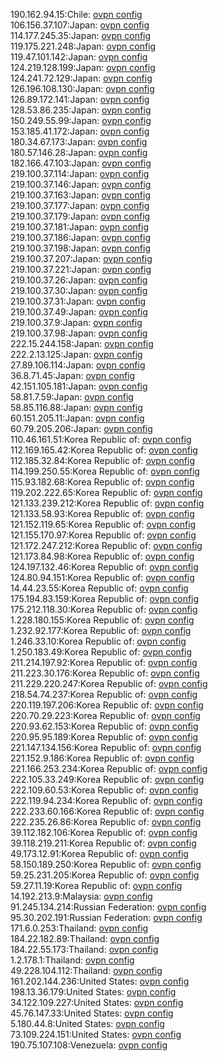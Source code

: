 190.162.94.15:Chile: [ovpn config](vpn/190_162_94_15.ovpn)  
106.156.37.107:Japan: [ovpn config](vpn/106_156_37_107.ovpn)  
114.177.245.35:Japan: [ovpn config](vpn/114_177_245_35.ovpn)  
119.175.221.248:Japan: [ovpn config](vpn/119_175_221_248.ovpn)  
119.47.101.142:Japan: [ovpn config](vpn/119_47_101_142.ovpn)  
124.219.128.199:Japan: [ovpn config](vpn/124_219_128_199.ovpn)  
124.241.72.129:Japan: [ovpn config](vpn/124_241_72_129.ovpn)  
126.196.108.130:Japan: [ovpn config](vpn/126_196_108_130.ovpn)  
126.89.172.141:Japan: [ovpn config](vpn/126_89_172_141.ovpn)  
128.53.86.235:Japan: [ovpn config](vpn/128_53_86_235.ovpn)  
150.249.55.99:Japan: [ovpn config](vpn/150_249_55_99.ovpn)  
153.185.41.172:Japan: [ovpn config](vpn/153_185_41_172.ovpn)  
180.34.67.173:Japan: [ovpn config](vpn/180_34_67_173.ovpn)  
180.57.146.28:Japan: [ovpn config](vpn/180_57_146_28.ovpn)  
182.166.47.103:Japan: [ovpn config](vpn/182_166_47_103.ovpn)  
219.100.37.114:Japan: [ovpn config](vpn/219_100_37_114.ovpn)  
219.100.37.146:Japan: [ovpn config](vpn/219_100_37_146.ovpn)  
219.100.37.163:Japan: [ovpn config](vpn/219_100_37_163.ovpn)  
219.100.37.177:Japan: [ovpn config](vpn/219_100_37_177.ovpn)  
219.100.37.179:Japan: [ovpn config](vpn/219_100_37_179.ovpn)  
219.100.37.181:Japan: [ovpn config](vpn/219_100_37_181.ovpn)  
219.100.37.186:Japan: [ovpn config](vpn/219_100_37_186.ovpn)  
219.100.37.198:Japan: [ovpn config](vpn/219_100_37_198.ovpn)  
219.100.37.207:Japan: [ovpn config](vpn/219_100_37_207.ovpn)  
219.100.37.221:Japan: [ovpn config](vpn/219_100_37_221.ovpn)  
219.100.37.26:Japan: [ovpn config](vpn/219_100_37_26.ovpn)  
219.100.37.30:Japan: [ovpn config](vpn/219_100_37_30.ovpn)  
219.100.37.31:Japan: [ovpn config](vpn/219_100_37_31.ovpn)  
219.100.37.49:Japan: [ovpn config](vpn/219_100_37_49.ovpn)  
219.100.37.9:Japan: [ovpn config](vpn/219_100_37_9.ovpn)  
219.100.37.98:Japan: [ovpn config](vpn/219_100_37_98.ovpn)  
222.15.244.158:Japan: [ovpn config](vpn/222_15_244_158.ovpn)  
222.2.13.125:Japan: [ovpn config](vpn/222_2_13_125.ovpn)  
27.89.106.114:Japan: [ovpn config](vpn/27_89_106_114.ovpn)  
36.8.71.45:Japan: [ovpn config](vpn/36_8_71_45.ovpn)  
42.151.105.181:Japan: [ovpn config](vpn/42_151_105_181.ovpn)  
58.81.7.59:Japan: [ovpn config](vpn/58_81_7_59.ovpn)  
58.85.116.88:Japan: [ovpn config](vpn/58_85_116_88.ovpn)  
60.151.205.11:Japan: [ovpn config](vpn/60_151_205_11.ovpn)  
60.79.205.206:Japan: [ovpn config](vpn/60_79_205_206.ovpn)  
110.46.161.51:Korea Republic of: [ovpn config](vpn/110_46_161_51.ovpn)  
112.169.165.42:Korea Republic of: [ovpn config](vpn/112_169_165_42.ovpn)  
112.185.32.84:Korea Republic of: [ovpn config](vpn/112_185_32_84.ovpn)  
114.199.250.55:Korea Republic of: [ovpn config](vpn/114_199_250_55.ovpn)  
115.93.182.68:Korea Republic of: [ovpn config](vpn/115_93_182_68.ovpn)  
119.202.222.65:Korea Republic of: [ovpn config](vpn/119_202_222_65.ovpn)  
121.133.239.212:Korea Republic of: [ovpn config](vpn/121_133_239_212.ovpn)  
121.133.58.93:Korea Republic of: [ovpn config](vpn/121_133_58_93.ovpn)  
121.152.119.65:Korea Republic of: [ovpn config](vpn/121_152_119_65.ovpn)  
121.155.170.97:Korea Republic of: [ovpn config](vpn/121_155_170_97.ovpn)  
121.172.247.212:Korea Republic of: [ovpn config](vpn/121_172_247_212.ovpn)  
121.173.84.98:Korea Republic of: [ovpn config](vpn/121_173_84_98.ovpn)  
124.197.132.46:Korea Republic of: [ovpn config](vpn/124_197_132_46.ovpn)  
124.80.94.151:Korea Republic of: [ovpn config](vpn/124_80_94_151.ovpn)  
14.44.23.55:Korea Republic of: [ovpn config](vpn/14_44_23_55.ovpn)  
175.194.83.159:Korea Republic of: [ovpn config](vpn/175_194_83_159.ovpn)  
175.212.118.30:Korea Republic of: [ovpn config](vpn/175_212_118_30.ovpn)  
1.228.180.155:Korea Republic of: [ovpn config](vpn/1_228_180_155.ovpn)  
1.232.92.177:Korea Republic of: [ovpn config](vpn/1_232_92_177.ovpn)  
1.246.33.10:Korea Republic of: [ovpn config](vpn/1_246_33_10.ovpn)  
1.250.183.49:Korea Republic of: [ovpn config](vpn/1_250_183_49.ovpn)  
211.214.197.92:Korea Republic of: [ovpn config](vpn/211_214_197_92.ovpn)  
211.223.30.176:Korea Republic of: [ovpn config](vpn/211_223_30_176.ovpn)  
211.229.220.247:Korea Republic of: [ovpn config](vpn/211_229_220_247.ovpn)  
218.54.74.237:Korea Republic of: [ovpn config](vpn/218_54_74_237.ovpn)  
220.119.197.206:Korea Republic of: [ovpn config](vpn/220_119_197_206.ovpn)  
220.70.29.223:Korea Republic of: [ovpn config](vpn/220_70_29_223.ovpn)  
220.93.62.153:Korea Republic of: [ovpn config](vpn/220_93_62_153.ovpn)  
220.95.95.189:Korea Republic of: [ovpn config](vpn/220_95_95_189.ovpn)  
221.147.134.156:Korea Republic of: [ovpn config](vpn/221_147_134_156.ovpn)  
221.152.9.186:Korea Republic of: [ovpn config](vpn/221_152_9_186.ovpn)  
221.166.253.234:Korea Republic of: [ovpn config](vpn/221_166_253_234.ovpn)  
222.105.33.249:Korea Republic of: [ovpn config](vpn/222_105_33_249.ovpn)  
222.109.60.53:Korea Republic of: [ovpn config](vpn/222_109_60_53.ovpn)  
222.119.94.234:Korea Republic of: [ovpn config](vpn/222_119_94_234.ovpn)  
222.233.60.166:Korea Republic of: [ovpn config](vpn/222_233_60_166.ovpn)  
222.235.26.86:Korea Republic of: [ovpn config](vpn/222_235_26_86.ovpn)  
39.112.182.106:Korea Republic of: [ovpn config](vpn/39_112_182_106.ovpn)  
39.118.219.211:Korea Republic of: [ovpn config](vpn/39_118_219_211.ovpn)  
49.173.12.91:Korea Republic of: [ovpn config](vpn/49_173_12_91.ovpn)  
58.150.189.250:Korea Republic of: [ovpn config](vpn/58_150_189_250.ovpn)  
59.25.231.205:Korea Republic of: [ovpn config](vpn/59_25_231_205.ovpn)  
59.27.11.19:Korea Republic of: [ovpn config](vpn/59_27_11_19.ovpn)  
14.192.213.9:Malaysia: [ovpn config](vpn/14_192_213_9.ovpn)  
91.245.134.214:Russian Federation: [ovpn config](vpn/91_245_134_214.ovpn)  
95.30.202.191:Russian Federation: [ovpn config](vpn/95_30_202_191.ovpn)  
171.6.0.253:Thailand: [ovpn config](vpn/171_6_0_253.ovpn)  
184.22.182.89:Thailand: [ovpn config](vpn/184_22_182_89.ovpn)  
184.22.55.173:Thailand: [ovpn config](vpn/184_22_55_173.ovpn)  
1.2.178.1:Thailand: [ovpn config](vpn/1_2_178_1.ovpn)  
49.228.104.112:Thailand: [ovpn config](vpn/49_228_104_112.ovpn)  
161.202.144.236:United States: [ovpn config](vpn/161_202_144_236.ovpn)  
198.13.36.179:United States: [ovpn config](vpn/198_13_36_179.ovpn)  
34.122.109.227:United States: [ovpn config](vpn/34_122_109_227.ovpn)  
45.76.147.33:United States: [ovpn config](vpn/45_76_147_33.ovpn)  
5.180.44.8:United States: [ovpn config](vpn/5_180_44_8.ovpn)  
73.109.224.151:United States: [ovpn config](vpn/73_109_224_151.ovpn)  
190.75.107.108:Venezuela: [ovpn config](vpn/190_75_107_108.ovpn)  
